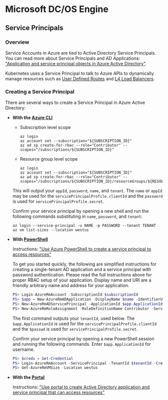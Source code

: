 # Microsoft DC/OS Engine

## Service Principals

### Overview

Service Accounts in Azure are tied to Active Directory Service Principals. You can read more about
Service Principals and AD Applications: ["Application and service principal objects in Azure Active Directory"](https://azure.microsoft.com/en-us/documentation/articles/active-directory-application-objects/).

Kubernetes uses a Service Principal to talk to Azure APIs to dynamically manage
resources such as
[User Defined Routes](https://azure.microsoft.com/en-us/documentation/articles/virtual-networks-udr-overview/)
and [L4 Load Balancers](https://azure.microsoft.com/en-us/documentation/articles/load-balancer-overview/).

### Creating a Service Principal


There are several ways to create a Service Principal in Azure Active Directory:

* **With the [Azure CLI](https://github.com/Azure/azure-cli)**

  * Subscription level scope
     ```shell
     az login
     az account set --subscription="${SUBSCRIPTION_ID}"
     az ad sp create-for-rbac --role="Contributor" --scopes="/subscriptions/${SUBSCRIPTION_ID}"
     ```
  * Resource group level scope
     ```shell
     az login
     az account set --subscription="${SUBSCRIPTION_ID}"
     az ad sp create-for-rbac --role="Contributor" --scopes="/subscriptions/${SUBSCRIPTION_ID}/resourceGroups/${RESOURCE_GROUP_NAME}"
     ```

   This will output your `appId`, `password`, `name`, and `tenant`.  The `name` or `appId` may be used for the `servicePrincipalProfile.clientId` and the `password` is used for `servicePrincipalProfile.secret`.

   Confirm your service principal by opening a new shell and run the following commands substituting in `name`, `password`, and `tenant`:

   ```shell
   az login --service-principal -u NAME -p PASSWORD --tenant TENANT
   az vm list-sizes --location westus
   ```

* **With [PowerShell](https://github.com/Azure/azure-powershell)**

   Instructions: ["Use Azure PowerShell to create a service principal to access resources"](https://azure.microsoft.com/en-us/documentation/articles/resource-group-authenticate-service-principal/)

   To get you started quickly, the following are simplified instructions for creating a single-tenant AD application and a service principal with password authentication. Please read the full instructions above for proper RBAC setup of your application. Display name and URI are a friendly arbitrary name and address for your application.

   ```powershell
   PS> Login-AzureRmAccount -SubscriptionId $subscriptionId
   PS> $app = New-AzureRmADApplication -DisplayName $name -IdentifierUris $uri -Password $passwd
   PS> New-AzureRmADServicePrincipal -ApplicationId $app.ApplicationId
   PS> New-AzureRmRoleAssignment -RoleDefinitionName Contributor -ServicePrincipalName $app.ApplicationId
   ```

   The first command outputs your `tenantId`, used below. The `$app.ApplicationId` is used for the `servicePrincipalProfile.clientId` and the `$passwd` is used for `servicePrincipalProfile.secret`.

   Confirm your service principal by opening a new PowerShell session and running the following commands. Enter `$app.ApplicationId` for username.

   ```powershell
   PS> $creds = Get-Credential
   PS> Login-AzureRmAccount -ServicePrincipal -TenantId $tenantId -Credential $creds
   PS> Get-AzureRmVMSize -Location westus
   ```

* **With the [Portal](https://portal.azure.com)**

   Instructions: ["Use portal to create Active Directory application and service principal that can access resources"](https://azure.microsoft.com/en-us/documentation/articles/resource-group-create-service-principal-portal/)
